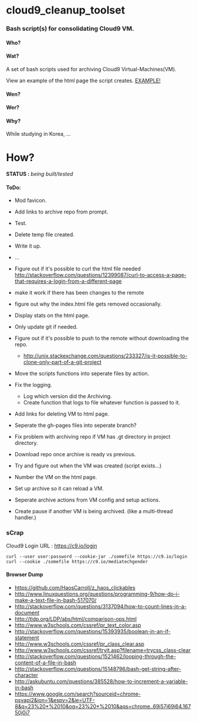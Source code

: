 # cloud9_cleanup_toolset

### Bash script(s) for consolidating Cloud9 VM.

#### Who?

#### Wat?

A set of bash scripts used for archiving Cloud9 Virtual-Machines(VM).

View an example of the html page the script creates. <a href="https://haoscleanupcrew.github.io/cloud9_cleanup_toolset/docs/index.html" target="_blank">EXAMPLE!</a>

#### Wen?

#### Wer?

#### Why?

While studying in Korea, ...

# How?




**STATUS :** *being built/tested*

#### ToDo:

* Mod favicon.
* Add links to archive repo from prompt.
* Test.
* Delete temp file created.
* Write it up.
* ...
* Figure out if it's possible to curl the html file needed http://stackoverflow.com/questions/12399087/curl-to-access-a-page-that-requires-a-login-from-a-different-page

* make it work if there has been changes to the remote
* figure out why the index.html file gets removed occasionally.
* Display stats on the html page.
* Only update git if needed.
* Figure out if it's possible to push to the remote without downloading the repo.
   * http://unix.stackexchange.com/questions/233327/is-it-possible-to-clone-only-part-of-a-git-project
* Move the scripts functions into seperate files by action.
* Fix the logging.
   * Log which version did the Archiving.
   * Create function that logs to file whatever function is passed to it.
* Add links for deleting VM to html page.
* Seperate the gh-pages files into seperate branch?
* Fix problem with archiving repo if VM has .gt directory in project directory.
* Download repo once archive is ready vs previous.
* Try and figure out when the VM was created (script exists...)
* Number the VM on the html page.
* Set up archive so it can reload a VM.
* Seperate archive actions from VM config and setup actions.
* Create pause if another VM is being archived. (like a multi-thread handler.)

### sCrap

Cloud9 Login URL : https://c9.io/login

```
curl --user user:password --cookie-jar ./somefile https://c9.io/login
curl --cookie ./somefile https://c9.io/mediatechgender
```

#### Browser Dump

- https://github.com/HaosCarroll/z_haos_clickables
- http://www.linuxquestions.org/questions/programming-9/how-do-i-make-a-text-file-in-bash-517070/
- http://stackoverflow.com/questions/3137094/how-to-count-lines-in-a-document
- http://tldp.org/LDP/abs/html/comparison-ops.html
- http://www.w3schools.com/cssref/pr_text_color.asp
- http://stackoverflow.com/questions/15393935/boolean-in-an-if-statement
- http://www.w3schools.com/cssref/pr_class_clear.asp
- http://www.w3schools.com/cssref/tryit.asp?filename=trycss_class-clear
- http://stackoverflow.com/questions/1521462/looping-through-the-content-of-a-file-in-bash
- http://stackoverflow.com/questions/15148796/bash-get-string-after-character
- http://askubuntu.com/questions/385528/how-to-increment-a-variable-in-bash
- https://www.google.com/search?sourceid=chrome-psyapi2&ion=1&espv=2&ie=UTF-8&q=23%20*%2010&oq=23%20*%2010&aqs=chrome..69i57j69i64.16750j0j7
